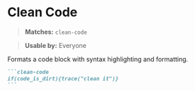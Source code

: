 # Clean Code

> **Matches:** `clean-code`

> **Usable by:** Everyone

Formats a code block with syntax highlighting and formatting.

````markdown
```clean-code
if(code_is_dirt){trace("clean it")}
```
````
